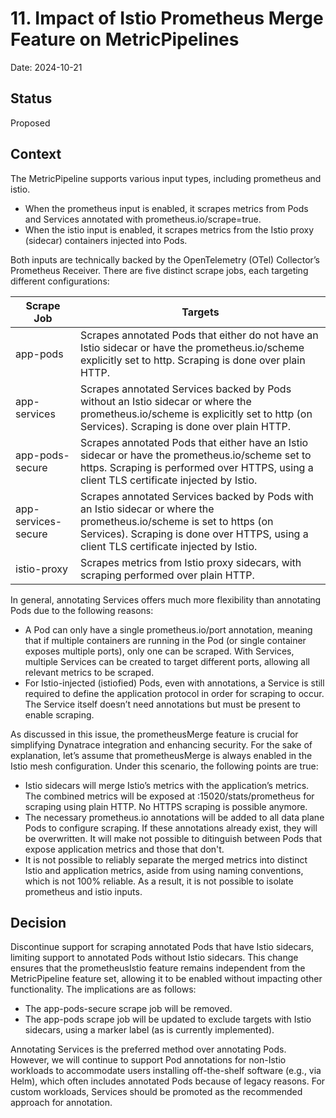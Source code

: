 # 11. Impact of Istio Prometheus Merge Feature on MetricPipelines

Date: 2024-10-21

## Status

Proposed

## Context

The MetricPipeline supports various input types, including prometheus and istio.
* When the prometheus input is enabled, it scrapes metrics from Pods and Services annotated with prometheus.io/scrape=true.
* When the istio input is enabled, it scrapes metrics from the Istio proxy (sidecar) containers injected into Pods.

Both inputs are technically backed by the OpenTelemetry (OTel) Collector’s Prometheus Receiver. There are five distinct scrape jobs, each targeting different configurations:

| Scrape Job | Targets |
| --- | --- |
| app-pods | Scrapes annotated Pods that either do not have an Istio sidecar or have the prometheus.io/scheme explicitly set to http. Scraping is done over plain HTTP. |
| app-services | Scrapes annotated Services backed by Pods without an Istio sidecar or where the prometheus.io/scheme is explicitly set to http (on Services). Scraping is done over plain HTTP. |
| app-pods-secure | Scrapes annotated Pods that either have an Istio sidecar or have the prometheus.io/scheme set to https. Scraping is performed over HTTPS, using a client TLS certificate injected by Istio. |
| app-services-secure | Scrapes annotated Services backed by Pods with an Istio sidecar or where the prometheus.io/scheme is set to https (on Services). Scraping is done over HTTPS, using a client TLS certificate injected by Istio. |
| istio-proxy | Scrapes metrics from Istio proxy sidecars, with scraping performed over plain HTTP. |

In general, annotating Services offers much more flexibility than annotating Pods due to the following reasons:
* A Pod can only have a single prometheus.io/port annotation, meaning that if multiple containers are running in the Pod (or single container exposes multiple ports), only one can be scraped. With Services, multiple Services can be created to target different ports, allowing all relevant metrics to be scraped.
* For Istio-injected (istiofied) Pods, even with annotations, a Service is still required to define the application protocol in order for scraping to occur. The Service itself doesn’t need annotations but must be present to enable scraping.

As discussed in this issue, the prometheusMerge feature is crucial for simplifying Dynatrace integration and enhancing security. For the sake of explanation, let’s assume that prometheusMerge is always enabled in the Istio mesh configuration. Under this scenario, the following points are true:

* Istio sidecars will merge Istio’s metrics with the application’s metrics. The combined metrics will be exposed at :15020/stats/prometheus for scraping using plain HTTP.
No HTTPS scraping is possible anymore.
* The necessary prometheus.io annotations will be added to all data plane Pods to configure scraping. If these annotations already exist, they will be overwritten. It will make not possible to ditinguish between Pods that expose application metrics and those that don't.
* It is not possible to reliably separate the merged metrics into distinct Istio and application metrics, aside from using naming conventions, which is not 100% reliable. As a result, it is not possible to isolate prometheus and istio inputs.

## Decision

Discontinue support for scraping annotated Pods that have Istio sidecars, limiting support to annotated Pods without Istio sidecars. This change ensures that the prometheusIstio feature remains independent from the MetricPipeline feature set, allowing it to be enabled without impacting other functionality. The implications are as follows:
* The app-pods-secure scrape job will be removed.
* The app-pods scrape job will be updated to exclude targets with Istio sidecars, using a marker label (as is currently implemented).

Annotating Services is the preferred method over annotating Pods. However, we will continue to support Pod annotations for non-Istio workloads to accommodate users installing off-the-shelf software (e.g., via Helm), which often includes annotated Pods because of legacy reasons. For custom workloads, Services should be promoted as the recommended approach for annotation.
